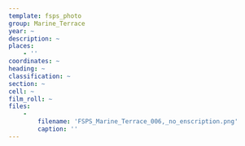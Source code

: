 ```yaml
---
template: fsps_photo
group: Marine_Terrace
year: ~
description: ~
places:
    - ''
coordinates: ~
heading: ~
classification: ~
section: ~
cell: ~
film_roll: ~
files:
    -
        filename: 'FSPS_Marine_Terrace_006,_no_enscription.png'
        caption: ''
---
```

